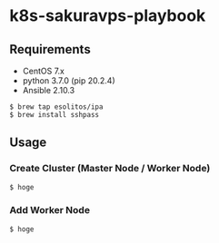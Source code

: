 # k8s-sakuravps-playbook

## Requirements

- CentOS 7.x
- python 3.7.0 (pip 20.2.4)
- Ansible 2.10.3

```
$ brew tap esolitos/ipa
$ brew install sshpass
```

## Usage

### Create Cluster (Master Node / Worker Node)

```sh
$ hoge
```

### Add Worker Node

```sh
$ hoge
```
